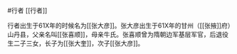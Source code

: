 
#行者
[[行者]]

行者出生于61X年的时候名为[[张大彦]]。张大彦出生于61X年的甘州（[[张掖]]府）山丹县，父亲名叫[[张喜顺]]，母亲牛氏。张喜顺曾为隋朝边军基层军官，后退役生二子三女，长子为[[张大奎]]，次子[[张大彦]]。